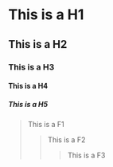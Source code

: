# This is a H1
## This is a H2
### This is a H3
#### This is a H4
##### This is a H5
> This is a F1
> > This is a F2
> > > This is a F3
